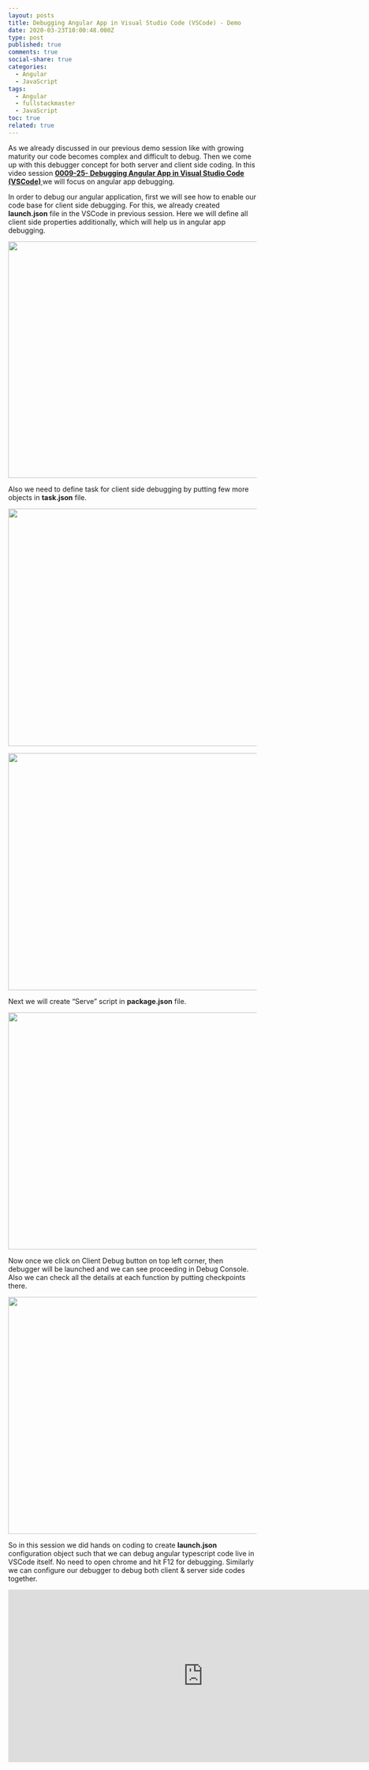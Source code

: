 ```yaml
---
layout: posts
title: Debugging Angular App in Visual Studio Code (VSCode) - Demo
date: 2020-03-23T10:00:48.000Z
type: post
published: true
comments: true
social-share: true
categories:
  - Angular
  - JavaScript
tags:
  - Angular
  - fullstackmaster
  - JavaScript
toc: true
related: true
---
```


<p>As we already discussed in our previous demo session like with growing maturity our code becomes complex and difficult to debug. Then we come up with this debugger concept for both server and client side coding. In this video session <a href="https://www.youtube.com/watch?v=8AUSRUYQxik&amp;list=PLZed_adPqIJrl9pwlERGhU-RCNOtKqvyD&amp;index=26&amp;t=0s" target="_blank" rel="noopener noreferrer"><strong>0009-25- Debugging Angular App in Visual Studio Code (VSCode) </strong></a>we will focus on angular app debugging.</p>
<p>In order to debug our angular application, first we will see how to enable our code base for client side debugging. For this, we already created <strong>launch.json</strong> file in the VSCode in previous session. Here we will define all client side properties additionally, which will help us in angular app debugging.</p>
<p><img class="alignnone size-full wp-image-3038" src="{{ site.baseurl }}/assets/2020/03/25.1.png" alt="" width="851" height="480" /></p>
<p>Also we need to define task for client side debugging by putting few more objects in <strong>task.json</strong> file.</p>
<p><img class="alignnone size-full wp-image-3037" src="{{ site.baseurl }}/assets/2020/03/25.2.png" alt="" width="854" height="482" /></p>
<p><img class="alignnone size-full wp-image-3036" src="{{ site.baseurl }}/assets/2020/03/25.3.png" alt="" width="852" height="481" /></p>
<p>Next we will create “Serve” script in <strong>package.json</strong> file.</p>
<p><img class="alignnone size-full wp-image-3035" src="{{ site.baseurl }}/assets/2020/03/25.4.png" alt="" width="853" height="481" /></p>
<p>Now once we click on Client Debug button on top left corner, then debugger will be launched and we can see proceeding in Debug Console. Also we can check all the details at each function by putting checkpoints there.</p>
<p><img class="alignnone size-full wp-image-3034" src="{{ site.baseurl }}/assets/2020/03/25.5.png" alt="" width="855" height="481" /></p>
<p>So in this session we did hands on coding to create <strong>launch.json</strong> configuration object such that we can debug angular typescript code live in VSCode itself. No need to open chrome and hit F12 for debugging. Similarly we can configure our debugger to debug both client &amp; server side codes together.</p>
<p><iframe src="https://www.youtube.com/embed/8AUSRUYQxik" width="790" height="350" frameborder="0" allowfullscreen="allowfullscreen"><span data-mce-type="bookmark" style="display: inline-block; width: 0px; overflow: hidden; line-height: 0;" class="mce_SELRES_start">﻿</span></iframe></p>
